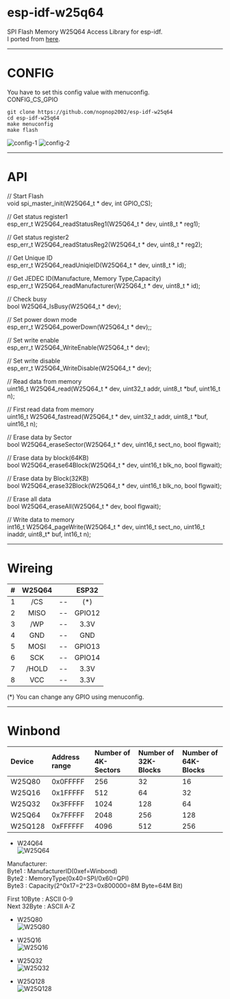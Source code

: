 # esp-idf-w25q64
SPI Flash Memory W25Q64 Access Library for esp-idf.   
I ported from [here](https://github.com/Tamakichi/Arduino-W25Q64).   

---

# CONFIG
You have to set this config value with menuconfig.   
CONFIG_CS_GPIO   

```
git clone https://github.com/nopnop2002/esp-idf-w25q64
cd esp-idf-w25q64
make menuconfig
make flash
```

![config-1](https://user-images.githubusercontent.com/6020549/59921481-bd014f00-9468-11e9-9e7a-0f2c74c8cca5.jpg)
![config-2](https://user-images.githubusercontent.com/6020549/59921484-becb1280-9468-11e9-994b-9b9e1e9edae6.jpg)

---

# API

// Start Flash  
void spi_master_init(W25Q64_t * dev, int GPIO_CS);  

// Get status register1  
esp_err_t W25Q64_readStatusReg1(W25Q64_t * dev, uint8_t * reg1);  

// Get status register2  
esp_err_t W25Q64_readStatusReg2(W25Q64_t * dev, uint8_t * reg2);  

// Get Unique ID  
esp_err_t W25Q64_readUniqieID(W25Q64_t * dev, uint8_t * id);  

// Get JEDEC ID(Manufacture, Memory Type,Capacity)  
esp_err_t W25Q64_readManufacturer(W25Q64_t * dev, uint8_t * id);  

// Check busy  
bool W25Q64_IsBusy(W25Q64_t * dev);  

// Set power down mode  
esp_err_t W25Q64_powerDown(W25Q64_t * dev);;  

// Set write enable  
esp_err_t W25Q64_WriteEnable(W25Q64_t * dev);  

// Set write disable  
esp_err_t W25Q64_WriteDisable(W25Q64_t * dev);  

// Read data from memory  
uint16_t W25Q64_read(W25Q64_t * dev, uint32_t addr, uint8_t *buf, uint16_t n);   

// First read data from memory  
uint16_t W25Q64_fastread(W25Q64_t * dev, uint32_t addr, uint8_t *buf, uint16_t n);  

// Erase data by Sector  
bool W25Q64_eraseSector(W25Q64_t * dev, uint16_t sect_no, bool flgwait);  

// Erase data by block(64KB)  
bool W25Q64_erase64Block(W25Q64_t * dev, uint16_t blk_no, bool flgwait);  

// Erase data by Block(32KB)  
bool W25Q64_erase32Block(W25Q64_t * dev, uint16_t blk_no, bool flgwait);  

// Erase all data  
bool W25Q64_eraseAll(W25Q64_t * dev, bool flgwait);  

// Write data to memory  
int16_t W25Q64_pageWrite(W25Q64_t * dev, uint16_t sect_no, uint16_t inaddr, uint8_t* buf, int16_t n);  

---

# Wireing  

|#|W25Q64||ESP32|
|:-:|:-:|:-:|:-:|
|1|/CS|--|(*)|
|2|MISO|--|GPIO12|
|3|/WP|--|3.3V|
|4|GND|--|GND|
|5|MOSI|--|GPIO13|
|6|SCK|--|GPIO14|
|7|/HOLD|--|3.3V|
|8|VCC|--|3.3V|

(*) You can change any GPIO using menuconfig.   

---

# Winbond

|Device|Address range|Number of 4K-Sectors|Number of 32K-Blocks|Number of 64K-Blocks|
|:---|:---|:---|:---|:---|
|W25Q80|0x0FFFFF|256|32|16|
|W25Q16|0x1FFFFF|512|64|32|
|W25Q32|0x3FFFFF|1024|128|64|
|W25Q64|0x7FFFFF|2048|256|128|
|W25Q128|0xFFFFFF|4096|512|256|

- W24Q64   
![W25Q64](https://user-images.githubusercontent.com/6020549/81382272-16d63a80-9149-11ea-90b3-aef92642914f.jpg)

Manufacturer:  
Byte1 : ManufacturerID(0xef=Winbond)  
Byte2 : MemoryType(0x40=SPI/0x60=QPI)  
Byte3 : Capacity(2^0x17=2^23=0x800000=8M Byte=64M Bit)  

First 10Byte : ASCII 0-9  
Next 32Byte : ASCII A-Z  

- W25Q80   
![W25Q80](https://user-images.githubusercontent.com/6020549/81382267-1342b380-9149-11ea-88bc-bc7cd07501a4.jpg)

- W25Q16   
![W25Q16](https://user-images.githubusercontent.com/6020549/81382295-1f2e7580-9149-11ea-98e7-b73a3d19ae12.jpg)

- W25Q32   
![W25Q32](https://user-images.githubusercontent.com/6020549/81382304-22296600-9149-11ea-8cbe-8da89123539a.jpg)

- W25Q128   
![W25Q128](https://user-images.githubusercontent.com/6020549/81382327-2c4b6480-9149-11ea-8b34-dcbd6e43aa37.jpg)

